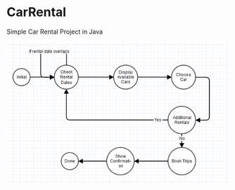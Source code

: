 # CarRental
Simple Car Rental Project in Java

![alt text](https://github.com/manishyadav618/CarRental/blob/master/src/main/resources/RentalWorkflow.PNG)
